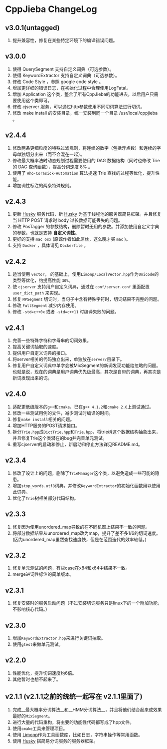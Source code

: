 # CppJieba ChangeLog

## v3.0.1(untagged)

1. 提升兼容性，修复在某些特定环境下的编译错误问题。 

## v3.0.0

1. 使得 QuerySegment 支持自定义词典（可选参数）。
2. 使得 KeywordExtractor 支持自定义词典（可选参数）。
3. 修改 Code Style ，参照 google code style 。 
4. 增加更详细的错误日志，在初始化过程中合理使用LogFatal。
5. 增加 Application 这个类，整合了所有CppJieba的功能进去，以后用户只需要使用这个类即可。
6. 修改 cjserver 服务，可以通过http参数使用不同切词算法进行切词。
7. 修改 make install 的安装目录，统一安装到同一个目录 /usr/local/cppjieba 。

## v2.4.4

1. 修改两条更细粒度的特殊过滤规则，将连续的数字（包括浮点数）和连续的字母单独切分出来（而不会混在一起）。
2. 修改最大概率法时动态规划过程需要使用的 DAG 数据结构（同时也修改 Trie 的 DAG 查询函数），提高分词速度 8% 。
3. 使用了 `Aho-Corasick-Automation` 算法提速 Trie 查找的过程等优化，提升性能。
4. 增加词性标注的两条特殊规则。

## v2.4.3

1. 更新 [Husky] 服务代码，新 [Husky] 为基于线程池的服务器简易框架。并且修复当 HTTP POST 请求时 body 过长数据可能丢失的问题。
2. 修改 PosTagger 的参数结构，删除暂时无用的参数。并添加使用自定义字典的参数，也就是支持 **自定义词性**。
3. 更好的支持 `mac osx` (原谅作者如此屌丝，这么晚才买 `mac` )。
4. 支持 `Docker` ，具体请见 `Dockerfile` 。

## v2.4.2

1. 适当使用 `vector`， 的基础上，使用`Limonp/LocalVector.hpp`作为`Unicode`的类型等优化，约提高性能 `30%`。
2. 使 `cjserver` 支持用户自定义词典，通过在 `conf/server.conf` 里面配置 `user_dict_path` 来实现。
3. 修复 `MPSegment` 切词时，当句子中含有特殊字符时，切词结果不完整的问题。
4. 修改 `FullSegment` 减少内存使用。 
5. 修改 `-std=c++0x` 或者 `-std=c++11` 时编译失败的问题。

## v2.4.1

1. 完善一些特殊字符和字母串的切词效果。
2. 提高关键词抽取的速度。
3. 提供用户自定义词典的接口。
4. 将server相关的代码独立出来，单独放在`server/`目录下。
5. 修复用户自定义词典中单字会被MixSegment的新词发现功能给忽略的问题。也就是说，现在的词典是用户词典优先级最高，其次是自带的词典，再其次是新词发现出来的词。

## v2.4.0

1. 适配更低级版本的`g++`和`cmake`，已在`g++ 4.1.2`和`cmake 2.6`上测试通过。
2. 修改一些测试用例的文件，减少测试时编译的时间。
3. 修复`make install`相关的问题。
4. 增加HTTP服务的POST请求接口。
5. 拆分`Trie.hpp`成`DictTrie.hpp`和`Trie.hpp`，将trie树这个数据结构抽象出来，并且修复Trie这个类潜在的bug并完善单元测试。
6. 重写cjserver的启动和停止，新启动和停止方法详见README.md。

## v2.3.4

1. 修改了设计上的问题，删除了`TrieManager`这个类，以避免造成一些可能的隐患。
2. 增加`stop_words.utf8`词典，并修改`KeywordExtractor`的初始化函数用以使用此词典。
3. 优化了`Trie`树相关部分代码结构。

## v2.3.3

1. 修复因为使用unordered_map导致的在不同机器上结果不一致的问题。
2. 将部分数据结果从unordered_map改为map，提升了差不多1/6的切词速度。(因为unordered_map虽然查找速度快，但是在范围迭代的效率较低。)

## v2.3.2

1. 修复单元测试的问题，有些case在x84和x64中结果不一致。
2. merge进词性标注的简单版本。

## v2.3.1

1. 修复安装时的服务启动问题（不过安装切词服务只是linux下的一个附加功能，不影响核心代码。）

## v2.3.0 

1. 增加`KeywordExtractor.hpp`来进行关键词抽取。
2. 使用`gtest`来做单元测试。

## v2.2.0

1. 性能优化，提升切词速度约6倍。
2. 其他暂时也想不起来了。

## v2.1.1 (v2.1.1之前的统统一起写在 v2.1.1里面了)

1. 完成__最大概率分词算法__和__HMM分词算法__，并且将他们结合起来成效果最好的`MixSegment`。
2. 进行大量的代码重构，将主要的功能性代码都写成了hpp文件。
3. 使用`cmake`工具来管理项目。
4. 使用 [Limonp]作为工具函数库，比如日志，字符串操作等常用函数。
5. 使用 [Husky] 搭简易分词服务的服务器框架。

[Limonp]:http://github.com/yanyiwu/limonp.git
[Husky]:http://github.com/yanyiwu/husky.git

